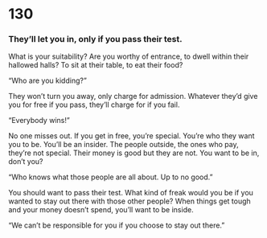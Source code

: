 # 130

### They’ll let you in, only if you pass their test.

What is your suitability? Are you worthy of entrance, to dwell within their hallowed halls? To sit at their table, to eat their food?

“Who are you kidding?”

They won’t turn you away, only charge for admission. Whatever they’d give you for free if you pass, they’ll charge for if you fail. 

“Everybody wins!”

No one misses out. If you get in free, you’re special. You’re who they want you to be. You’ll be an insider. The people outside, the ones who pay, they’re not special. Their money is good but they are not. You want to be in, don’t you? 

“Who knows what those people are all about. Up to no good.”

You should want to pass their test. What kind of freak would you be if you wanted to stay out there with those other people? When things get tough and your money doesn’t spend, you’ll want to be inside. 

“We can’t be responsible for you if you choose to stay out there.”